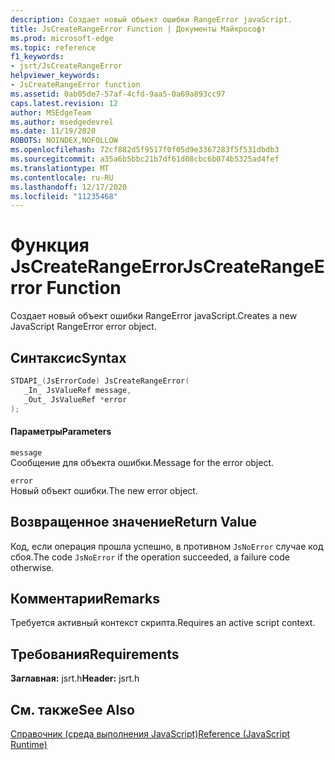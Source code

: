 ```yaml
---
description: Создает новый объект ошибки RangeError javaScript.
title: JsCreateRangeError Function | Документы Майкрософт
ms.prod: microsoft-edge
ms.topic: reference
f1_keywords:
- jsrt/JsCreateRangeError
helpviewer_keywords:
- JsCreateRangeError function
ms.assetid: 0ab05de7-57af-4cfd-9aa5-0a69a893cc97
caps.latest.revision: 12
author: MSEdgeTeam
ms.author: msedgedevrel
ms.date: 11/19/2020
ROBOTS: NOINDEX,NOFOLLOW
ms.openlocfilehash: 72cf882d5f9517f0f05d9e3367283f5f531dbdb3
ms.sourcegitcommit: a35a6b5bbc21b7df61d08cbc6b074b5325ad4fef
ms.translationtype: MT
ms.contentlocale: ru-RU
ms.lasthandoff: 12/17/2020
ms.locfileid: "11235468"
---
```

# <span data-ttu-id="eba8d-103">Функция JsCreateRangeError</span><span class="sxs-lookup"><span data-stu-id="eba8d-103">JsCreateRangeError Function</span></span>

<span data-ttu-id="eba8d-104">Создает новый объект ошибки RangeError javaScript.</span><span class="sxs-lookup"><span data-stu-id="eba8d-104">Creates a new JavaScript RangeError error object.</span></span>
  
## <span data-ttu-id="eba8d-105">Синтаксис</span><span class="sxs-lookup"><span data-stu-id="eba8d-105">Syntax</span></span>  
  
```cpp  
STDAPI_(JsErrorCode) JsCreateRangeError(  
   _In_ JsValueRef message,  
   _Out_ JsValueRef *error  
);  
```  
  
#### <span data-ttu-id="eba8d-106">Параметры</span><span class="sxs-lookup"><span data-stu-id="eba8d-106">Parameters</span></span>  
 `message`  
 <span data-ttu-id="eba8d-107">Сообщение для объекта ошибки.</span><span class="sxs-lookup"><span data-stu-id="eba8d-107">Message for the error object.</span></span>  
  
 `error`  
 <span data-ttu-id="eba8d-108">Новый объект ошибки.</span><span class="sxs-lookup"><span data-stu-id="eba8d-108">The new error object.</span></span>  
  
## <span data-ttu-id="eba8d-109">Возвращенное значение</span><span class="sxs-lookup"><span data-stu-id="eba8d-109">Return Value</span></span>  
 <span data-ttu-id="eba8d-110">Код, если операция прошла успешно, в противном `JsNoError` случае код сбоя.</span><span class="sxs-lookup"><span data-stu-id="eba8d-110">The code `JsNoError` if the operation succeeded, a failure code otherwise.</span></span>  
  
## <span data-ttu-id="eba8d-111">Комментарии</span><span class="sxs-lookup"><span data-stu-id="eba8d-111">Remarks</span></span>  
 <span data-ttu-id="eba8d-112">Требуется активный контекст скрипта.</span><span class="sxs-lookup"><span data-stu-id="eba8d-112">Requires an active script context.</span></span>  
  
## <span data-ttu-id="eba8d-113">Требования</span><span class="sxs-lookup"><span data-stu-id="eba8d-113">Requirements</span></span>  
 <span data-ttu-id="eba8d-114">**Заглавная:** jsrt.h</span><span class="sxs-lookup"><span data-stu-id="eba8d-114">**Header:** jsrt.h</span></span>  
  
## <span data-ttu-id="eba8d-115">См. также</span><span class="sxs-lookup"><span data-stu-id="eba8d-115">See Also</span></span>  
 [<span data-ttu-id="eba8d-116">Справочник (среда выполнения JavaScript)</span><span class="sxs-lookup"><span data-stu-id="eba8d-116">Reference (JavaScript Runtime)</span></span>](../chakra-hosting/reference-javascript-runtime.md)

